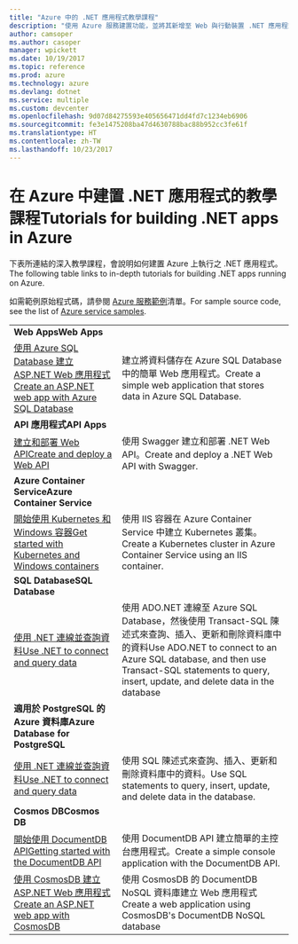 ```yaml
---
title: "Azure 中的 .NET 應用程式教學課程"
description: "使用 Azure 服務建置功能，並將其新增至 Web 與行動裝置 .NET 應用程式的教學課程。"
author: camsoper
ms.author: casoper
manager: wpickett
ms.date: 10/19/2017
ms.topic: reference
ms.prod: azure
ms.technology: azure
ms.devlang: dotnet
ms.service: multiple
ms.custom: devcenter
ms.openlocfilehash: 9d07d84275593e405656471dd4fd7c1234eb6906
ms.sourcegitcommit: fe3e1475208ba47d4630788bac88b952cc3fe61f
ms.translationtype: HT
ms.contentlocale: zh-TW
ms.lasthandoff: 10/23/2017
---
```

# <a name="tutorials-for-building-net-apps-in-azure"></a><span data-ttu-id="7eea7-103">在 Azure 中建置 .NET 應用程式的教學課程</span><span class="sxs-lookup"><span data-stu-id="7eea7-103">Tutorials for building .NET apps in Azure</span></span>

<span data-ttu-id="7eea7-104">下表所連結的深入教學課程，會說明如何建置 Azure 上執行之 .NET 應用程式。</span><span class="sxs-lookup"><span data-stu-id="7eea7-104">The following table links to in-depth tutorials for building .NET apps running on Azure.</span></span>

<span data-ttu-id="7eea7-105">如需範例原始程式碼，請參閱 [Azure 服務範例](https://azure.microsoft.com/resources/samples/?platform=dotnet)清單。</span><span class="sxs-lookup"><span data-stu-id="7eea7-105">For sample source code, see the list of [Azure service samples](https://azure.microsoft.com/resources/samples/?platform=dotnet).</span></span>

| | |
|---|---|
| <span data-ttu-id="7eea7-106">**Web Apps**</span><span class="sxs-lookup"><span data-stu-id="7eea7-106">**Web Apps**</span></span>||
| <span data-ttu-id="7eea7-107">[使用 Azure SQL Database 建立 ASP.NET Web 應用程式][1]</span><span class="sxs-lookup"><span data-stu-id="7eea7-107">[Create an ASP.NET web app with Azure SQL Database][1]</span></span> | <span data-ttu-id="7eea7-108">建立將資料儲存在 Azure SQL Database 中的簡單 Web 應用程式。</span><span class="sxs-lookup"><span data-stu-id="7eea7-108">Create a simple web application that stores data in Azure SQL Database.</span></span> | 
| <span data-ttu-id="7eea7-109">**API 應用程式**</span><span class="sxs-lookup"><span data-stu-id="7eea7-109">**API Apps**</span></span>||
| <span data-ttu-id="7eea7-110">[建立和部署 Web API][3]</span><span class="sxs-lookup"><span data-stu-id="7eea7-110">[Create and deploy a Web API][3]</span></span> | <span data-ttu-id="7eea7-111">使用 Swagger 建立和部署 .NET Web API。</span><span class="sxs-lookup"><span data-stu-id="7eea7-111">Create and deploy a .NET Web API with Swagger.</span></span> | 
| <span data-ttu-id="7eea7-112">**Azure Container Service**</span><span class="sxs-lookup"><span data-stu-id="7eea7-112">**Azure Container Service**</span></span> ||
| <span data-ttu-id="7eea7-113">[開始使用 Kubernetes 和 Windows 容器][4]</span><span class="sxs-lookup"><span data-stu-id="7eea7-113">[Get started with Kubernetes and Windows containers][4]</span></span> | <span data-ttu-id="7eea7-114">使用 IIS 容器在 Azure Container Service 中建立 Kubernetes 叢集。</span><span class="sxs-lookup"><span data-stu-id="7eea7-114">Create a Kubernetes cluster in Azure Container Service using an IIS container.</span></span>
| <span data-ttu-id="7eea7-115">**SQL Database**</span><span class="sxs-lookup"><span data-stu-id="7eea7-115">**SQL Database**</span></span> ||
| <span data-ttu-id="7eea7-116">[使用 .NET 連線並查詢資料][5]</span><span class="sxs-lookup"><span data-stu-id="7eea7-116">[Use .NET to connect and query data][5]</span></span> | <span data-ttu-id="7eea7-117">使用 ADO.NET 連線至 Azure SQL Database，然後使用 Transact-SQL 陳述式來查詢、插入、更新和刪除資料庫中的資料</span><span class="sxs-lookup"><span data-stu-id="7eea7-117">Use ADO.NET to connect to an Azure SQL database, and then use Transact-SQL statements to query, insert, update, and delete data in the database</span></span> | 
| <span data-ttu-id="7eea7-118">**適用於 PostgreSQL 的 Azure 資料庫**</span><span class="sxs-lookup"><span data-stu-id="7eea7-118">**Azure Database for PostgreSQL**</span></span> ||
| <span data-ttu-id="7eea7-119">[使用 .NET 連線並查詢資料][6]</span><span class="sxs-lookup"><span data-stu-id="7eea7-119">[Use .NET to connect and query data][6]</span></span> | <span data-ttu-id="7eea7-120">使用 SQL 陳述式來查詢、插入、更新和刪除資料庫中的資料。</span><span class="sxs-lookup"><span data-stu-id="7eea7-120">Use SQL statements to query, insert, update, and delete data in the database.</span></span> | 
| <span data-ttu-id="7eea7-121">**Cosmos DB**</span><span class="sxs-lookup"><span data-stu-id="7eea7-121">**Cosmos DB**</span></span> ||
| <span data-ttu-id="7eea7-122">[開始使用 DocumentDB API][7]</span><span class="sxs-lookup"><span data-stu-id="7eea7-122">[Getting started with the DocumentDB API][7]</span></span> | <span data-ttu-id="7eea7-123">使用 DocumentDB API 建立簡單的主控台應用程式。</span><span class="sxs-lookup"><span data-stu-id="7eea7-123">Create a simple console application with the DocumentDB API.</span></span> | 
| <span data-ttu-id="7eea7-124">[使用 CosmosDB 建立 ASP.NET Web 應用程式][8]</span><span class="sxs-lookup"><span data-stu-id="7eea7-124">[Create an ASP.NET web app with CosmosDB][8]</span></span> | <span data-ttu-id="7eea7-125">使用 CosmosDB 的 DocumentDB NoSQL 資料庫建立 Web 應用程式</span><span class="sxs-lookup"><span data-stu-id="7eea7-125">Create a web application using CosmosDB's DocumentDB NoSQL database</span></span> | 

[1]: /azure/app-service-web/app-service-web-tutorial-dotnet-sqldatabase
[2]: /azure/documentdb/documentdb-dotnet-application
[3]: /azure/app-service-api/app-service-api-dotnet-get-started
[4]: /azure/container-service/container-service-kubernetes-windows-walkthrough
[5]: /azure/sql-database/sql-database-connect-query-dotnet
[6]: /azure/postgresql/connect-csharp
[7]: /azure/cosmos-db/documentdb-dotnetcore-get-started
[8]: /azure/cosmos-db/documentdb-dotnet-application
